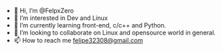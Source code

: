 - 👋 Hi, I’m @FelpxZero
- 👀 I’m interested in Dev and Linux
- 🌱 I’m currently learning front-end, c/c++ and Python.
- 💞️ I’m looking to collaborate on Linux and opensource world in general.
- 📫 How to reach me felipe32308@gmail.com
